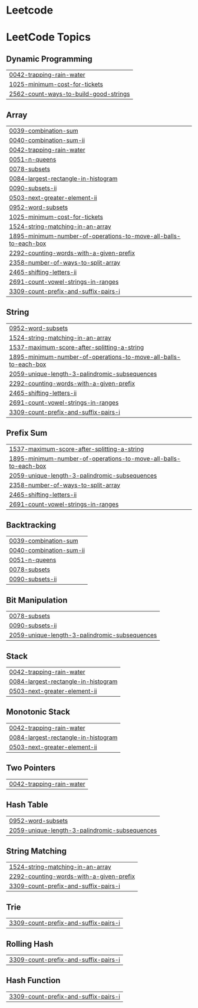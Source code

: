 # Leetcode
<!---LeetCode Topics Start-->
# LeetCode Topics
## Dynamic Programming
|  |
| ------- |
| [0042-trapping-rain-water](https://github.com/mishri10/Leetcode/tree/master/0042-trapping-rain-water) |
| [1025-minimum-cost-for-tickets](https://github.com/mishri10/Leetcode/tree/master/1025-minimum-cost-for-tickets) |
| [2562-count-ways-to-build-good-strings](https://github.com/mishri10/Leetcode/tree/master/2562-count-ways-to-build-good-strings) |
## Array
|  |
| ------- |
| [0039-combination-sum](https://github.com/mishri10/Leetcode/tree/master/0039-combination-sum) |
| [0040-combination-sum-ii](https://github.com/mishri10/Leetcode/tree/master/0040-combination-sum-ii) |
| [0042-trapping-rain-water](https://github.com/mishri10/Leetcode/tree/master/0042-trapping-rain-water) |
| [0051-n-queens](https://github.com/mishri10/Leetcode/tree/master/0051-n-queens) |
| [0078-subsets](https://github.com/mishri10/Leetcode/tree/master/0078-subsets) |
| [0084-largest-rectangle-in-histogram](https://github.com/mishri10/Leetcode/tree/master/0084-largest-rectangle-in-histogram) |
| [0090-subsets-ii](https://github.com/mishri10/Leetcode/tree/master/0090-subsets-ii) |
| [0503-next-greater-element-ii](https://github.com/mishri10/Leetcode/tree/master/0503-next-greater-element-ii) |
| [0952-word-subsets](https://github.com/mishri10/Leetcode/tree/master/0952-word-subsets) |
| [1025-minimum-cost-for-tickets](https://github.com/mishri10/Leetcode/tree/master/1025-minimum-cost-for-tickets) |
| [1524-string-matching-in-an-array](https://github.com/mishri10/Leetcode/tree/master/1524-string-matching-in-an-array) |
| [1895-minimum-number-of-operations-to-move-all-balls-to-each-box](https://github.com/mishri10/Leetcode/tree/master/1895-minimum-number-of-operations-to-move-all-balls-to-each-box) |
| [2292-counting-words-with-a-given-prefix](https://github.com/mishri10/Leetcode/tree/master/2292-counting-words-with-a-given-prefix) |
| [2358-number-of-ways-to-split-array](https://github.com/mishri10/Leetcode/tree/master/2358-number-of-ways-to-split-array) |
| [2465-shifting-letters-ii](https://github.com/mishri10/Leetcode/tree/master/2465-shifting-letters-ii) |
| [2691-count-vowel-strings-in-ranges](https://github.com/mishri10/Leetcode/tree/master/2691-count-vowel-strings-in-ranges) |
| [3309-count-prefix-and-suffix-pairs-i](https://github.com/mishri10/Leetcode/tree/master/3309-count-prefix-and-suffix-pairs-i) |
## String
|  |
| ------- |
| [0952-word-subsets](https://github.com/mishri10/Leetcode/tree/master/0952-word-subsets) |
| [1524-string-matching-in-an-array](https://github.com/mishri10/Leetcode/tree/master/1524-string-matching-in-an-array) |
| [1537-maximum-score-after-splitting-a-string](https://github.com/mishri10/Leetcode/tree/master/1537-maximum-score-after-splitting-a-string) |
| [1895-minimum-number-of-operations-to-move-all-balls-to-each-box](https://github.com/mishri10/Leetcode/tree/master/1895-minimum-number-of-operations-to-move-all-balls-to-each-box) |
| [2059-unique-length-3-palindromic-subsequences](https://github.com/mishri10/Leetcode/tree/master/2059-unique-length-3-palindromic-subsequences) |
| [2292-counting-words-with-a-given-prefix](https://github.com/mishri10/Leetcode/tree/master/2292-counting-words-with-a-given-prefix) |
| [2465-shifting-letters-ii](https://github.com/mishri10/Leetcode/tree/master/2465-shifting-letters-ii) |
| [2691-count-vowel-strings-in-ranges](https://github.com/mishri10/Leetcode/tree/master/2691-count-vowel-strings-in-ranges) |
| [3309-count-prefix-and-suffix-pairs-i](https://github.com/mishri10/Leetcode/tree/master/3309-count-prefix-and-suffix-pairs-i) |
## Prefix Sum
|  |
| ------- |
| [1537-maximum-score-after-splitting-a-string](https://github.com/mishri10/Leetcode/tree/master/1537-maximum-score-after-splitting-a-string) |
| [1895-minimum-number-of-operations-to-move-all-balls-to-each-box](https://github.com/mishri10/Leetcode/tree/master/1895-minimum-number-of-operations-to-move-all-balls-to-each-box) |
| [2059-unique-length-3-palindromic-subsequences](https://github.com/mishri10/Leetcode/tree/master/2059-unique-length-3-palindromic-subsequences) |
| [2358-number-of-ways-to-split-array](https://github.com/mishri10/Leetcode/tree/master/2358-number-of-ways-to-split-array) |
| [2465-shifting-letters-ii](https://github.com/mishri10/Leetcode/tree/master/2465-shifting-letters-ii) |
| [2691-count-vowel-strings-in-ranges](https://github.com/mishri10/Leetcode/tree/master/2691-count-vowel-strings-in-ranges) |
## Backtracking
|  |
| ------- |
| [0039-combination-sum](https://github.com/mishri10/Leetcode/tree/master/0039-combination-sum) |
| [0040-combination-sum-ii](https://github.com/mishri10/Leetcode/tree/master/0040-combination-sum-ii) |
| [0051-n-queens](https://github.com/mishri10/Leetcode/tree/master/0051-n-queens) |
| [0078-subsets](https://github.com/mishri10/Leetcode/tree/master/0078-subsets) |
| [0090-subsets-ii](https://github.com/mishri10/Leetcode/tree/master/0090-subsets-ii) |
## Bit Manipulation
|  |
| ------- |
| [0078-subsets](https://github.com/mishri10/Leetcode/tree/master/0078-subsets) |
| [0090-subsets-ii](https://github.com/mishri10/Leetcode/tree/master/0090-subsets-ii) |
| [2059-unique-length-3-palindromic-subsequences](https://github.com/mishri10/Leetcode/tree/master/2059-unique-length-3-palindromic-subsequences) |
## Stack
|  |
| ------- |
| [0042-trapping-rain-water](https://github.com/mishri10/Leetcode/tree/master/0042-trapping-rain-water) |
| [0084-largest-rectangle-in-histogram](https://github.com/mishri10/Leetcode/tree/master/0084-largest-rectangle-in-histogram) |
| [0503-next-greater-element-ii](https://github.com/mishri10/Leetcode/tree/master/0503-next-greater-element-ii) |
## Monotonic Stack
|  |
| ------- |
| [0042-trapping-rain-water](https://github.com/mishri10/Leetcode/tree/master/0042-trapping-rain-water) |
| [0084-largest-rectangle-in-histogram](https://github.com/mishri10/Leetcode/tree/master/0084-largest-rectangle-in-histogram) |
| [0503-next-greater-element-ii](https://github.com/mishri10/Leetcode/tree/master/0503-next-greater-element-ii) |
## Two Pointers
|  |
| ------- |
| [0042-trapping-rain-water](https://github.com/mishri10/Leetcode/tree/master/0042-trapping-rain-water) |
## Hash Table
|  |
| ------- |
| [0952-word-subsets](https://github.com/mishri10/Leetcode/tree/master/0952-word-subsets) |
| [2059-unique-length-3-palindromic-subsequences](https://github.com/mishri10/Leetcode/tree/master/2059-unique-length-3-palindromic-subsequences) |
## String Matching
|  |
| ------- |
| [1524-string-matching-in-an-array](https://github.com/mishri10/Leetcode/tree/master/1524-string-matching-in-an-array) |
| [2292-counting-words-with-a-given-prefix](https://github.com/mishri10/Leetcode/tree/master/2292-counting-words-with-a-given-prefix) |
| [3309-count-prefix-and-suffix-pairs-i](https://github.com/mishri10/Leetcode/tree/master/3309-count-prefix-and-suffix-pairs-i) |
## Trie
|  |
| ------- |
| [3309-count-prefix-and-suffix-pairs-i](https://github.com/mishri10/Leetcode/tree/master/3309-count-prefix-and-suffix-pairs-i) |
## Rolling Hash
|  |
| ------- |
| [3309-count-prefix-and-suffix-pairs-i](https://github.com/mishri10/Leetcode/tree/master/3309-count-prefix-and-suffix-pairs-i) |
## Hash Function
|  |
| ------- |
| [3309-count-prefix-and-suffix-pairs-i](https://github.com/mishri10/Leetcode/tree/master/3309-count-prefix-and-suffix-pairs-i) |
<!---LeetCode Topics End-->